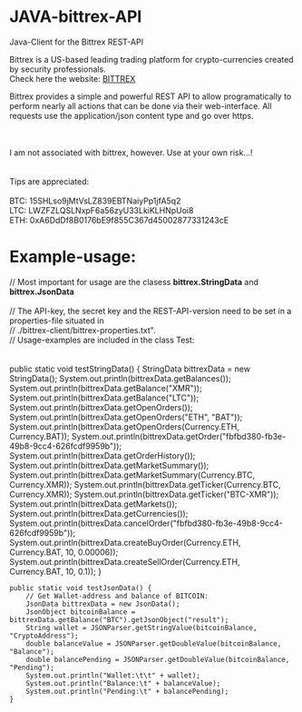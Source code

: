 # JAVA-bittrex-API
Java-Client for the Bittrex REST-API


Bittrex is a US-based leading trading platform for crypto-currencies created by security professionals. 
<br/>Check here the website: <a href="http://www.bittrex.com">BITTREX</a>

Bittrex provides a simple and powerful REST API to allow programatically to perform nearly all actions that can be done via  their web-interface. All requests use the application/json content type and go over https. 


<br/><br/>
I am not associated  with bittrex, however. Use at your own risk...!
<br/><br/><br/>
Tips are appreciated:
<br/><br/>
BTC: 15SHLso9jMtVsLZ839EBTNaiyPp1jfA5q2<br/>
LTC: LWZFZLQSLNxpF6a56zyU33LkiKLHNpUoi8<br/>
ETH: 0xA6DdDf8B0176bE9f855C367d45002877331243cE<br/>

# Example-usage:

// Most important for usage are the clasess <b>bittrex.StringData</b> and <b>bittrex.JsonData</b><br/>
<br/>
// The  API-key, the secret key and the REST-API-version need to be set in a properties-file situated in<br/>
// ./bittrex-client/bittrex-properties.txt".</br>
// Usage-examples are included in the class Test:<br/>
<br/>
<br/>
public static void testStringData() {
		StringData bittrexData = new StringData();
		System.out.println(bittrexData.getBalances());
		System.out.println(bittrexData.getBalance("XMR"));
		System.out.println(bittrexData.getBalance("LTC"));
		System.out.println(bittrexData.getOpenOrders());
		System.out.println(bittrexData.getOpenOrders("ETH", "BAT"));
		System.out.println(bittrexData.getOpenOrders(Currency.ETH, Currency.BAT));
		System.out.println(bittrexData.getOrder("fbfbd380-fb3e-49b8-9cc4-626fcdf9959b"));
		System.out.println(bittrexData.getOrderHistory());
		System.out.println(bittrexData.getMarketSummary());
		System.out.println(bittrexData.getMarketSummary(Currency.BTC, Currency.XMR));
		System.out.println(bittrexData.getTicker(Currency.BTC, Currency.XMR));
		System.out.println(bittrexData.getTicker("BTC-XMR"));
		System.out.println(bittrexData.getMarkets());
		System.out.println(bittrexData.getCurrencies());
		System.out.println(bittrexData.cancelOrder("fbfbd380-fb3e-49b8-9cc4-626fcdf9959b"));
		System.out.println(bittrexData.createBuyOrder(Currency.ETH, Currency.BAT, 10, 0.00006));
		System.out.println(bittrexData.createSellOrder(Currency.ETH, Currency.BAT, 10, 0.1));
	}

	public static void testJsonData() {
		// Get Wallet-address and balance of BITCOIN:
		JsonData bittrexData = new JsonData();
		JsonObject bitcoinBalance = bittrexData.getBalance("BTC").getJsonObject("result");
		String wallet = JSONParser.getStringValue(bitcoinBalance, "CryptoAddress");
		double balanceValue = JSONParser.getDoubleValue(bitcoinBalance, "Balance");
		double balancePending = JSONParser.getDoubleValue(bitcoinBalance, "Pending");
		System.out.println("Wallet:\t\t" + wallet);
		System.out.println("Balance:\t" + balanceValue);
		System.out.println("Pending:\t" + balancePending);		
	}
